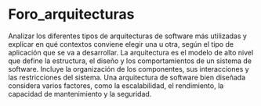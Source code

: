 # Foro_arquitecturas


Analizar los diferentes tipos de arquitecturas de software más utilizadas y explicar en qué contextos conviene elegir una u otra, según el tipo de aplicación que se va a desarrollar.
La arquitectura es el modelo de alto nivel que define la estructura, el diseño y los comportamientos de un sistema de software. Incluye la organización de los componentes, sus interacciones y las restricciones del sistema. Una arquitectura de software bien diseñada considera varios factores, como la escalabilidad, el rendimiento, la capacidad de mantenimiento y la seguridad.
